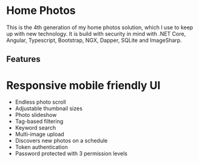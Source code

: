 # Home Photos

This is the 4th generation of my home photos solution, which I use to keep up with new technology. It is build with security in mind with .NET Core, Angular, Typescript, Bootstrap, NGX, Dapper, SQLite and ImageSharp.

## Features
# Responsive mobile friendly UI
* Endless photo scroll
* Adjustable thumbnail sizes
* Photo slideshow
* Tag-based filtering 
* Keyword search
* Multi-image upload
* Discovers new photos on a schedule
* Token authentication
* Password protected with 3 permission levels
